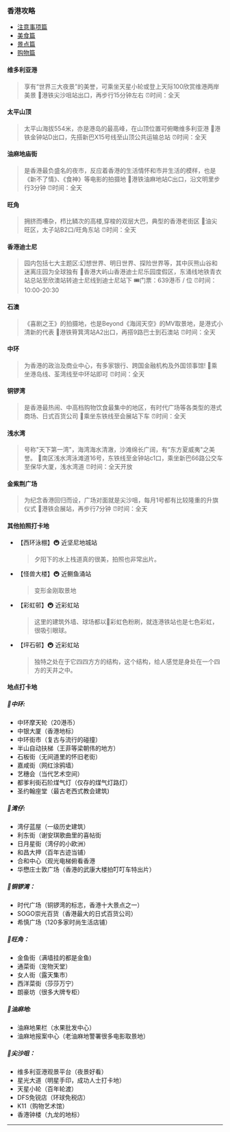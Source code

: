 ### 香港攻略
* [注意事项篇](./subpage/香港攻略/注意事项篇.md)
* [美食篇](./subpage/香港攻略/美食篇.md)
* [景点篇](./subpage/香港攻略/景点篇.md)
* [购物篇](./subpage/香港攻略/购物篇.md)

#### 维多利亚港
> 享有“世界三大夜景”的美誉，可乘坐天星小轮或登上天际100欣赏维港两岸美景
📍港铁尖沙咀站出口，再步行15分钟左右
⏰时间：全天

#### 太平山顶
> 太平山海拔554米，亦是港岛的最高峰，在山顶位置可俯瞰维多利亚港
📍港铁金钟站D出口，先搭新巴X15号线至山顶公共运输总站
⏰时间：全天

#### 油麻地庙街
> 是香港最负盛名的夜市，反应着香港的生活情怀和市井生活的模样，也是《新不了情》、《食神》等电影的拍摄地
📍港铁油麻地站C出口，沿文明里步行3分钟
⏰时间：全天

#### 旺角
> 拥挤而嘈杂，栉比鳞次的高楼,穿梭的双层大巴，典型的香港老街区
📍油尖旺区，太子站B2口/旺角东站
⏰时间：全天

#### 香港迪士尼
> 园内包括七大主题区:幻想世界、明日世界、探险世界等，其中灰熊山谷和迷离庄园为全球独有
📍香港大屿山香港迪士尼乐园度假区，东涌线地铁青衣站总站至欣澳站转迪士尼线到迪士尼站下
🎟️门票：639港币 / 位
⏰时间：10:00-20:30

#### 石澳
> 《喜剧之王》的拍摄地，也是Beyond《海阔天空》的MV取景地，是港式小清新的代表
📍港铁筲箕湾站A2出口，再搭9路巴士到石澳站
⏰时间：全天

#### 中环
> 为香港的政治及商业中心，有多家银行、跨国金融机构及外国领事馆!
📍乘坐港岛线、荃湾线至中环站即可
⏰时间：全天

#### 铜锣湾
> 是香港最热闹、中高档购物饮食最集中的地区，有时代广场等各类型的港式商场、日式百货公司
📍乘坐东铁线至会展站下车
⏰时间：全天

#### 浅水湾
> 号称"天下第一湾"，海湾海水清澈，沙滩绵长广阔，有“东方夏威夷"之美誉。
📍南区浅水湾泳滩道16号，东铁线至金钟站c1口，乘坐新巴66路公交车至保华大厦，浅水湾道
⏰时间：全天开放

#### 金紫荆广场
> 为纪念香港回归而设，广场对面就是尖沙咀，每月1号都有比较隆重的升旗仪式
📍港铁会展站，再步行7分钟
⏰时间：全天


#### 其他拍照打卡地
* 【西环泳棚】🚇 近坚尼地城站
    > 夕阳下的水上栈道真的很美，拍照也非常出片。
* 【怪兽大楼】🚇 近鲗鱼涌站
    > 变形金刚取景地
* 【彩虹邨】🚇 近彩虹站
    > 这里的建筑外墙、球场都以🌈彩虹色粉刷，就连港铁站也是七色彩虹，很吸引眼球。
* 【坪石邨】🚇 近彩虹站
    > 独特之处在于它四四方方的结构，这个结构，给人感觉是身处在一个四方的天井之中。

#### 地点打卡地
##### 📍中环:
* 中环摩天轮（20港币）
* 中银大厦（香港地标）
* 中环街市（复古与流行的碰撞）
* 半山自动扶梯（王菲等梁朝伟的地方）
* 石板街（无间道里的怀旧老街）
* 嘉咸街（网红涂鸦墙）
* 艺穗会（当代艺术空间）
* 都爹利街石阶煤气灯（仅存的煤气灯路灯）
* 圣约翰座堂（最古老西式教会建筑)

##### 📍湾仔:
* 湾仔蓝屋（一级历史建筑）
* 利东街（谢安琪歌曲里的喜帖街
* 日月星街（湾仔的小欧洲）
* 和昌大押（百年古迹当铺）
* 合和中心（观光电梯俯看香港
* 华懋庄士敦广场（香港的武康大楼拍叮叮车特出片）

##### 📍铜锣湾：
* 时代广场（铜锣湾的标志，香港十大景点之一）
* SOGO崇光百货（香港最大的日式百货公司）
* 希慎广场（120多家时尚生活店铺）

##### 📍旺角：
* 金鱼街（满墙挂的都是金鱼)
* 通菜街（宠物天堂）
* 女人街（露天集市）
* 西洋菜街（莎莎万宁）
* 朗豪坊（很多大牌专柜）

##### 📍油麻地:
* 油麻地果栏（水果批发中心）
* 油麻地报案中心（老油麻地警署很多电影取景地）

##### 📍尖沙咀：
* 维多利亚港观景平台（夜景好看）
* 星光大道（明星手印，成功人士打卡地）
* 天星小轮（百年轮渡）
* DFS免锐店（环球免税店）
* K11（购物艺术馆）
* 香港钟楼（九龙的地标）

------